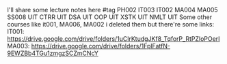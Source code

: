 I'll share some lecture notes here
#tag 
PH002
IT003
IT002
MA004
MA005
SS008
UIT
CTRR UIT
DSA UIT
OOP UIT
XSTK UIT
NMLT UIT
Some other courses like it001, MA006, MA002 i deleted them but there're some links: 
IT001: https://drive.google.com/drive/folders/1uClrKtudgJKf8_TqforP_RtPZloPOerI 
MA003: https://drive.google.com/drive/folders/1FplFatfN-9EWZBb4TGu1zmgzSCZmCNcY
